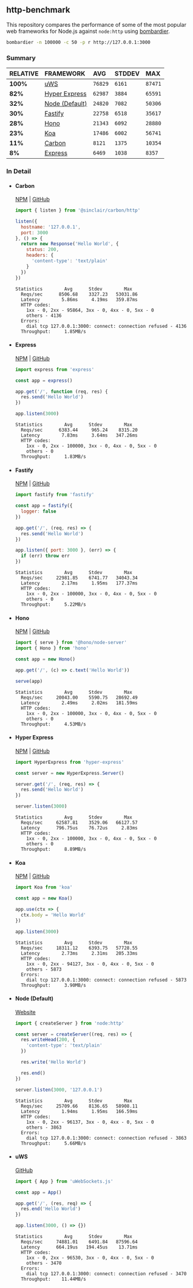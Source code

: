 ## http-benchmark

This repository compares the performance of some of the most popular web frameworks for Node.js against `node:http` using [bombardier](https://github.com/codesenberg/bombardier).

```bash
bombardier -n 100000 -c 50 -p r http://127.0.0.1:3000
```

### Summary

| RELATIVE | FRAMEWORK | AVG | STDDEV | MAX |
| :--- | :--- | :--- | :--- | :--- |
| **100%** | [uWS](#uws) | `76829` | `6161` | `87471` |
| **82%** | [Hyper Express](#hyper-express) | `62987` | `3884` | `65591` |
| **32%** | [Node (Default)](#node-default) | `24820` | `7082` | `50306` |
| **30%** | [Fastify](#fastify) | `22758` | `6518` | `35617` |
| **28%** | [Hono](#hono) | `21343` | `6092` | `28880` |
| **23%** | [Koa](#koa) | `17486` | `6002` | `56741` |
| **11%** | [Carbon](#carbon) | `8121` | `1375` | `10354` |
| **8%** | [Express](#express) | `6469` | `1038` | `8357` |


### In Detail

- #### Carbon
  [NPM](https://npmjs.com/@sinclair/carbon) | [GitHub](https://github.com/sinclairzx81/carbon)
  ```js
  import { listen } from '@sinclair/carbon/http'

  listen({
    hostname: '127.0.0.1',
    port: 3000
  }, () => {
    return new Response('Hello World', {
      status: 200,
      headers: {
        'content-type': 'text/plain'
      }
    })
  })
  ```

  ```
  Statistics        Avg      Stdev        Max
    Reqs/sec      8506.68    3327.23   53031.86
    Latency        5.86ms     4.19ms   359.87ms
    HTTP codes:
      1xx - 0, 2xx - 95864, 3xx - 0, 4xx - 0, 5xx - 0
      others - 4136
    Errors:
      dial tcp 127.0.0.1:3000: connect: connection refused - 4136
    Throughput:     1.85MB/s
  ```

- #### Express
  [NPM](https://npmjs.com/express) | [GitHub](https://github.com/expressjs/express)
  ```js
  import express from 'express'

  const app = express()

  app.get('/', function (req, res) {
    res.send('Hello World')
  })

  app.listen(3000)
  ```

  ```
  Statistics        Avg      Stdev        Max
    Reqs/sec      6383.44     965.24    8315.20
    Latency        7.83ms     3.64ms   347.26ms
    HTTP codes:
      1xx - 0, 2xx - 100000, 3xx - 0, 4xx - 0, 5xx - 0
      others - 0
    Throughput:     1.83MB/s
  ```

- #### Fastify
  [NPM](https://npmjs.com/fastify) | [GitHub](https://github.com/fastify/fastify)
  ```js
  import fastify from 'fastify'

  const app = fastify({
    logger: false
  })

  app.get('/', (req, res) => {
    res.send('Hello World')
  })

  app.listen({ port: 3000 }, (err) => {
    if (err) throw err
  })
  ```

  ```
  Statistics        Avg      Stdev        Max
    Reqs/sec     22981.85    6741.77   34043.34
    Latency        2.17ms     1.95ms   177.37ms
    HTTP codes:
      1xx - 0, 2xx - 100000, 3xx - 0, 4xx - 0, 5xx - 0
      others - 0
    Throughput:     5.22MB/s
  ```

- #### Hono
  [NPM](https://npmjs.com/hono) | [GitHub](https://github.com/honojs/hono)
  ```js
  import { serve } from '@hono/node-server'
  import { Hono } from 'hono'

  const app = new Hono()

  app.get('/', (c) => c.text('Hello World'))

  serve(app)
  ```

  ```
  Statistics        Avg      Stdev        Max
    Reqs/sec     20043.00    5590.75   28692.49
    Latency        2.49ms     2.02ms   181.59ms
    HTTP codes:
      1xx - 0, 2xx - 100000, 3xx - 0, 4xx - 0, 5xx - 0
      others - 0
    Throughput:     4.53MB/s
  ```

- #### Hyper Express
  [NPM](https://npmjs.com/hyper-express) | [GitHub](https://github.com/kartikk221/hyper-express)
  ```js
  import HyperExpress from 'hyper-express'

  const server = new HyperExpress.Server()

  server.get('/', (req, res) => {
    res.send('Hello World')
  })

  server.listen(3000)
  ```

  ```
  Statistics        Avg      Stdev        Max
    Reqs/sec     62587.81    3529.06   66127.57
    Latency      796.75us    76.72us     2.83ms
    HTTP codes:
      1xx - 0, 2xx - 100000, 3xx - 0, 4xx - 0, 5xx - 0
      others - 0
    Throughput:     8.89MB/s
  ```

- #### Koa
  [NPM](https://npmjs.com/koa) | [GitHub](https://github.com/koajs/koa)
  ```js
  import Koa from 'koa'

  const app = new Koa()

  app.use(ctx => {
    ctx.body = 'Hello World'
  })

  app.listen(3000)
  ```

  ```
  Statistics        Avg      Stdev        Max
    Reqs/sec     18311.12    6393.75   57728.55
    Latency        2.73ms     2.31ms   205.33ms
    HTTP codes:
      1xx - 0, 2xx - 94127, 3xx - 0, 4xx - 0, 5xx - 0
      others - 5873
    Errors:
      dial tcp 127.0.0.1:3000: connect: connection refused - 5873
    Throughput:     3.90MB/s
  ```

- #### Node (Default)
  [Website](https://nodejs.org/api/http.html)
  ```js
  import { createServer } from 'node:http'

  const server = createServer((req, res) => {
    res.writeHead(200, {
      'content-type': 'text/plain'
    })

    res.write('Hello World')

    res.end()
  })

  server.listen(3000, '127.0.0.1')
  ```

  ```
  Statistics        Avg      Stdev        Max
    Reqs/sec     25709.66    8136.65   58908.11
    Latency        1.94ms     1.95ms   166.59ms
    HTTP codes:
      1xx - 0, 2xx - 96137, 3xx - 0, 4xx - 0, 5xx - 0
      others - 3863
    Errors:
      dial tcp 127.0.0.1:3000: connect: connection refused - 3863
    Throughput:     5.66MB/s
  ```

- #### uWS
  [GitHub](https://github.com/uNetworking/uWebSockets.js)
  ```js
  import { App } from 'uWebSockets.js'

  const app = App()

  app.get('/', (res, req) => {
    res.end('Hello World')
  })

  app.listen(3000, () => {})
  ```

  ```
  Statistics        Avg      Stdev        Max
    Reqs/sec     74881.01    6491.84   87596.64
    Latency      664.19us   194.45us    13.71ms
    HTTP codes:
      1xx - 0, 2xx - 96530, 3xx - 0, 4xx - 0, 5xx - 0
      others - 3470
    Errors:
      dial tcp 127.0.0.1:3000: connect: connection refused - 3470
    Throughput:    11.44MB/s
  ```


